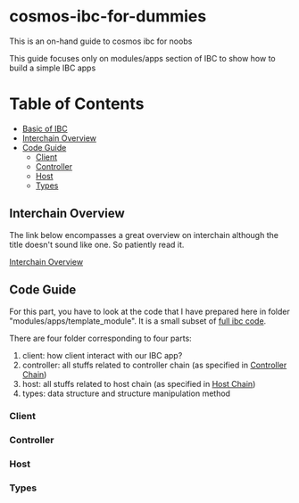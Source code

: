 # cosmos-ibc-for-dummies
This is an on-hand guide to cosmos ibc for noobs

This guide focuses only on modules/apps section of IBC to show how to build a simple IBC apps

# Table of Contents
- [Basic of IBC](https://docs.cosmos.network/master/ibc/overview.html)
- [Interchain Overview](#interchain-overview)
- [Code Guide](#code-guide)
    - [Client](#client)
    - [Controller](#controller)
    - [Host](#host)
    - [Types](#types)

## Interchain Overview
The link below encompasses a great overview on interchain although the title doesn't sound like one. So patiently read it.

[Interchain Overview](https://github.com/cosmos/ibc/tree/master/spec/app/ics-027-interchain-accounts)

## Code Guide
For this part, you have to look at the code that I have prepared here in folder "modules/apps/template_module". It is a small subset of [full ibc code](https://github.com/cosmos/ibc-go).

There are four folder corresponding to four parts: 
1. client: how client interact with our IBC app?
2. controller: all stuffs related to controller chain (as specified in [Controller Chain](https://github.com/cosmos/ibc/tree/master/spec/app/ics-027-interchain-accounts#definitions))
3. host: all stuffs related to host chain (as specified in [Host Chain](https://github.com/cosmos/ibc/tree/master/spec/app/ics-027-interchain-accounts#definitions))
4. types: data structure and structure manipulation method

### Client

### Controller

### Host

### Types